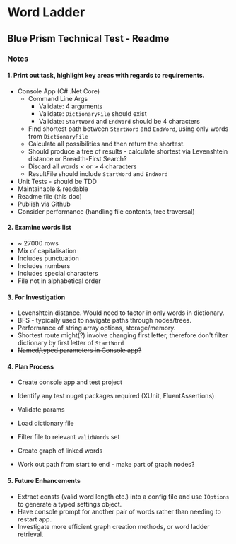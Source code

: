 # Word Ladder

## Blue Prism Technical Test - Readme

### Notes

#### 1. Print out task, highlight key areas with regards to requirements.
  - Console App (C# .Net Core)
    - Command Line Args
        - Validate: 4 arguments
        - Validate: `DictionaryFile` should exist
        - Validate: `StartWord` and `EndWord` should be 4 characters
    - Find shortest path between `StartWord` and `EndWord`, using only words from `DictionaryFile`
    - Calculate all possibilities and then return the shortest.
    - Should produce a tree of results - calculate shortest via Levenshtein distance or Breadth-First Search?
    - Discard all words < or > 4 characters
    - ResultFile should include `StartWord` and `EndWord`
  - Unit Tests - should be TDD
  - Maintainable & readable
  - Readme file (this doc)
  - Publish via Github
  - Consider performance (handling file contents, tree traversal)
  

#### 2. Examine words list
  - ~ 27000 rows
  - Mix of capitalisation
  - Includes punctuation
  - Includes numbers
  - Includes special characters
  - File not in alphabetical order
#### 3. For Investigation
  - ~~Levenshtein distance. Would need to factor in only words in dictionary.~~
  - BFS - typically used to navigate paths through nodes/trees.
  - Performance of string array options, storage/memory.
  - Shortest route might(?) involve changing first letter, therefore don't filter dictionary by first letter of `StartWord`
  - ~~Named/typed parameters in Console app?~~
#### 4. Plan Process
  - Create console app and test project
  - Identify any test nuget packages required (XUnit, FluentAssertions)
  
  - Validate params
  - Load dictionary file
  - Filter file to relevant `validWords` set
  - Create graph of linked words
  - Work out path from start to end - make part of graph nodes?


#### 5. Future Enhancements

  -  Extract consts (valid word length etc.) into a config file and use `IOptions` to generate a typed settings object.
  -  Have console prompt for another pair of words rather than needing to restart app.
  -  Investigate more efficient graph creation methods, or word ladder retrieval.